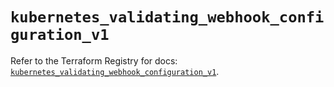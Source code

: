 # `kubernetes_validating_webhook_configuration_v1`

Refer to the Terraform Registry for docs: [`kubernetes_validating_webhook_configuration_v1`](https://registry.terraform.io/providers/hashicorp/kubernetes/2.29.0/docs/resources/validating_webhook_configuration_v1).
